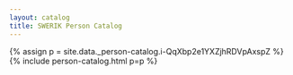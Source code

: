```yaml
---
layout: catalog
title: SWERIK Person Catalog
---
```

{% assign p = site.data._person-catalog.i-QqXbp2e1YXZjhRDVpAxspZ %}
{% include person-catalog.html p=p %}

